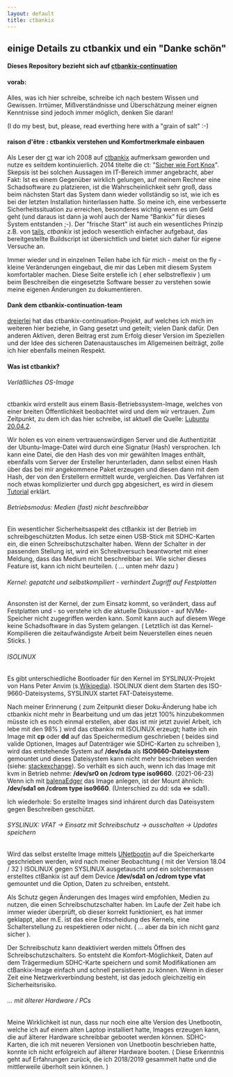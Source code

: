 ```yaml
---
layout: default
title: ctbankix
---
```

## einige Details zu ctbankix und ein "Danke schön"


#### Dieses Repository bezieht sich auf [ctbankix-continuation](https://github.com/ctbankix-continuation-team/ctbankix-continuation)

#### vorab:

Alles, was ich hier schreibe, schreibe ich nach bestem Wissen und Gewissen. Irrtümer, Mißverständnisse und Überschätzung meiner eignen Kenntnisse sind jedoch immer möglich, denken Sie daran! 

(I do my best, but, please, read everthing here with a "grain of salt" :-)


#### raison d'être : ctbankix verstehen und Komfortmerkmale einbauen

Als Leser der [ct](https://www.heise.de/ct/) war ich 2008 auf [ctbankix](https://www.heise.de/ct/artikel/Sicheres-Online-Banking-mit-Bankix-284099.html) aufmerksam geworden und nutze es seitdem kontinuierlich. 2014 titelte die ct: "[Sicher wie Fort Knox](https://www.heise.de/select/ct/archiv/2014/7/seite-146)". Skepsis ist bei solchen Aussagen im IT-Bereich immer angebracht, aber Fakt: Ist es einem Gegenüber wirklich gelungen, auf meinem Rechner eine Schadsoftware zu platzieren, ist die Wahrscheinlichkeit sehr groß, dass beim nächsten Start das System dann wieder vollständig so ist, wie ich es bei der letzten Installation hinterlassen hatte. So meine ich, eine verbesserte Sicherheitssituation zu erreichen, besonderes wichtig wenn es um Geld geht (und daraus ist dann ja wohl auch der Name “Bankix” für dieses System entstanden ;-). Der "frische Start" ist auch ein wesentliches Prinzip z.B. von [tails](https://tails.boum.org/), _ctbankix_ ist jedoch wesentlich einfacher aufgebaut, das bereitgestellte Buildscript ist übersichtlich und bietet sich daher für eigene Versuche an.

Immer wieder und in einzelnen Teilen habe ich für mich - meist on the fly - kleine Veränderungen eingebaut, die mir das Leben mit diesem System komfortabler machen. Diese Seite erstelle ich (&nbsp;eher selbstreflexiv&nbsp;) um beim Beschreiben die eingesetzte Software besser zu verstehen sowie meine eigenen Änderungen zu dokumentieren. 



#### Dank dem ctbankix-continuation-team


[dreierlei](https://www.heise.de/forum/c-t/Kommentare-zu-c-t-Artikeln/Sicheres-Online-Banking-mit-Bankix/Weiterentwicklung-ctbankix-auf-Basis-von-Lubuntu-16-04-1-32-Bit/posting-29217674/show/) hat das ctbankix-continuation-Projekt, auf welches ich mich im weiteren hier beziehe,  in Gang gesetzt und geteilt; vielen Dank dafür. Den anderen Aktiven, deren Beitrag erst zum Erfolg dieser Version im Speziellen und der Idee des sicheren Datenaustausches im Allgemeinen beiträgt, zolle ich hier ebenfalls meinen Respekt.

#### Was ist ctbankix?

###### Verläßliches OS-Image
ctbankix wird erstellt aus einem Basis-Betriebssystem-Image, welches von einer breiten Öffentlichkeit beobachtet wird und dem wir vertrauen. Zum Zeitpunkt, zu dem ich das hier schreibe, ist aktuell die Quelle: [Lubuntu 20.04.2](http://cdimage.ubuntu.com/lubuntu/releases/20.04.2/release/lubuntu-20.04.2-desktop-amd64.iso). 

Wir holen es von einem vertrauenswürdigen Server und die Authentizität der Ubuntu-Image-Datei wird durch eine Signatur (Hash) versprochen. Ich kann eine Datei, die den Hash des von mir gewählten Images enthält, ebenfalls vom Server der Ersteller herunterladen, dann selbst einen Hash über das bei mir angekommene Paket erzeugen und diesen dann mit dem Hash, der von den Erstellern ermittelt wurde, vergleichen. Das Verfahren ist noch etwas komplizierter und durch gpg abgesichert, es wird in diesem [Tutorial](https://tutorials.ubuntu.com/tutorial/tutorial-how-to-verify-ubuntu) erklärt. 

###### Betriebsmodus: Medien (fast) nicht beschreibbar

Ein wesentlicher Sicherheitsaspekt des ctBankix ist der Betrieb im schreibgeschützten Modus. Ich setze einen USB-Stick mit SDHC-Karten ein, die einen Schreibschutzschalter haben. Wenn der Schalter in der passenden Stellung ist, wird ein Schreibversuch beantwortet mit einer Meldung, dass das Medium nicht beschreibbar sei. Wie sicher dieses Feature ist, kann ich nicht beurteilen. ( ... unten mehr dazu )

###### Kernel: gepatcht und selbstkompiliert - verhindert Zugriff auf Festplatten

Ansonsten ist der Kernel, der zum Einsatz kommt, so verändert, dass auf Festplatten und - so verstehe ich die aktuelle Diskussion - auf NVMe-Speicher nicht zugegriffen werden kann. Somit kann auch auf diesem Wege keine Schadsoftware in das System gelangen. (&nbsp;Letztlich ist das Kernel-Kompilieren die zeitaufwändigste Arbeit beim Neuerstellen eines neuen Sticks.&nbsp;) 

###### ISOLINUX

Es gibt unterschiedliche Bootloader für den Kernel im SYSLINUX-Projekt von Hans Peter Anvim (s.[Wikipedia](https://de.wikipedia.org/wiki/SYSLINUX)). ISOLINUX dient dem Starten des ISO-9660-Dateisystems, SYSLINUX startet FAT-Dateisysteme. 

Nach meiner Erinnerung ( zum Zeitpunkt dieser Doku-Änderung habe ich ctbankix nicht mehr in Bearbeitung und um das jetzt 100% hinzubekommen müsste ich es noch einmal erstellen, aber das ist mir jetzt zuviel Arbeit, ich lebe mit den 98% ) wird das ctbankix mit ISOLINUX erzeugt; hatte ich ein Image mit **cp** oder **dd** auf das Speichermedium geschrieben ( beides sind valide Optionen, Images auf Datenträger wie SDHC-Karten zu schreiben ), wird das entstehende System auf **/dev/sda** als **ISO9660-Dateisystem** gemountet und dieses Dateisystem kann nicht mehr beschrieben werden (siehe: [stackexchange](https://unix.stackexchange.com/questions/26237/iso-file-readonly)). So verhält es sich auch, wenn ich das Image mit kvm in Betrieb nehme: **/dev/sr0 on /cdrom type iso9660**.  (2021-06-23) Wenn ich mit [balenaEdger](https://www.balena.io/etcher/) das Image anlegen, ist der Mount ähnlich: **/dev/sda1 on /cdrom type iso9660**. (Unterschied zu dd: sda <=> sda1).

Ich wiederhole: So erstellte Images sind inhärent durch das Dateisystem gegen Beschreiben geschützt.

###### SYSLINUX: VFAT -> Einsatz mit Schreibschutz -> ausschalten -> Updates speichern

Wird das selbst erstellte Image mittels [UNetbootin](https://unetbootin.github.io/) auf die Speicherkarte geschrieben werden, wird nach meiner Beobachtung (&nbsp;mit der Version 18.04 / 32&nbsp;) ISOLINUX gegen SYSLINUX ausgetauscht und ein solchermassen erstelltes ctBankix ist auf dem Device **/dev/sda1 on /cdrom type vfat** gemountet und die Option, Daten zu schreiben, entsteht. 

Als Schutz gegen Änderungen des Images wird empfohlen, Medien zu nutzen, die einen Schreibschutzschalter haben. Im Laufe der Zeit habe ich immer wieder überprüft, ob dieser korrekt funktioniert, es hat immer geklappt, aber m.E. ist das eine Entscheidung des Kernels, eine Schalterstellung zu respektieren oder nicht. ( ... aber da bin ich nicht ganz sicher ).

Der Schreibschutz kann deaktiviert werden mittels Öffnen des Schreibschutzschalters. So entsteht die Komfort-Möglichkeit, Daten auf dem Trägermedium SDHC-Karte speichern und somit Modifikationen am ctBankix-Image einfach und schnell persistieren zu können. Wenn in dieser Zeit eine Netzwerkverbindung besteht, ist das jedoch gleichzeitig ein Sicherheitsrisiko.  

###### ... mit älterer Hardware / PCs

Meine Wirklichkeit ist nun, dass nur noch eine alte Version des Unetbootin, welche ich auf einem alten Laptop installiert hatte, Images erzeugen kann, die auf älterer Hardware schreibbar gebootet werden können. SDHC-Karten, die ich mit neueren Versionen von Unetbootin beschrieben hatte, konnte ich nicht erfolgreich auf älterer Hardware booten. (&nbsp;Diese Erkenntnis geht auf Erfahrungen zurück, die ich 2018/2019 gesammelt hatte und die mittlerweile überholt sein können.&nbsp;)


